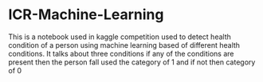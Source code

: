 # ICR-Machine-Learning
This is a notebook used in kaggle competition used to detect health condition of a person using machine learning based of different health conditions. It talks about three conditions if any of the conditions are present then the person fall used the category of 1 and if not then category of 0 
